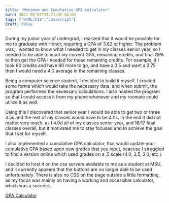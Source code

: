 ```yaml
---
title: "Minimum and Cumulative GPA calculator"
date: 2021-04-01T15:21:07-04:00
tags: ["HTML/CSS","Javascript"]
draft: false
---
```

During my junior year of undergrad, I realized that it would be possible for me to graduate with Honor, requiring a GPA of 3.82 or higher. The problem was, I wanted to know what I needed to get in my classes senior year, so I needed to be able to input my current GPA, remaining credits, and final GPA to then get the GPA I needed for those remaining credits. For example, if I took 60 credits and have 60 more to go, and have a 3.5 and want a 3.75 then I would need a 4.0 average in the remaining classes. 

Being a computer science student, I decided to build it myself. I created some forms which would take the necessary data, and when submit, the program performed the necessary calculations. I also hosted the program so that I could access it from my phone whenever and my roomate could utilize it as well.

Using this I discovered that senior year I would be able to get two or three 3.5s and the rest of my classes would have to be 4.0s. In the end it did not matter very much, as I 4.0d all of my classes senior year, and 16/17 final classes overall, but it motivated me to stay focused and to achieve the goal that I set for myself.

I also implemented a cumulative GPA calculator, that would update your cumulative GPA based upon new grades that you input, beacuse I struggled to find a version online which used grades on a .5 scale (4.0, 3.5, 3.0, etc.).

I decided to host it on the cse servers available to me as a student at MSU, and it currently appears that the buttons are no longer able to be used unfortunately. There is also no CSS on the page outside a little formatting, as my focus was mainly on having a working and accessible calculator, which was a success.

[GPA Calculator](http://webdev.cse.msu.edu/~mill2994/gpa/index.php)
